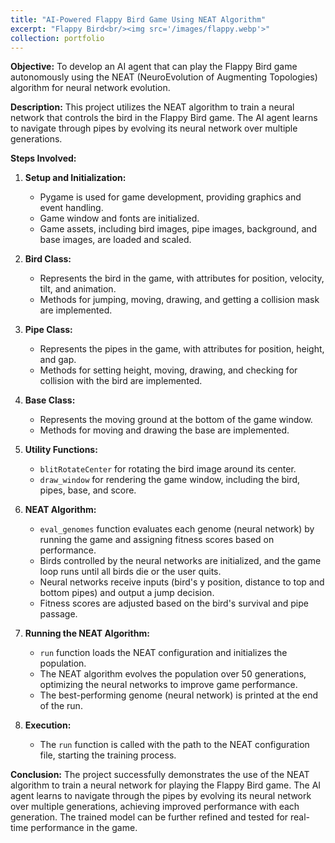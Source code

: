 ```yaml
---
title: "AI-Powered Flappy Bird Game Using NEAT Algorithm"
excerpt: "Flappy Bird<br/><img src='/images/flappy.webp'>"
collection: portfolio
---
```



**Objective:**
To develop an AI agent that can play the Flappy Bird game autonomously using the NEAT (NeuroEvolution of Augmenting Topologies) algorithm for neural network evolution.

**Description:**
This project utilizes the NEAT algorithm to train a neural network that controls the bird in the Flappy Bird game. The AI agent learns to navigate through pipes by evolving its neural network over multiple generations.

**Steps Involved:**

1. **Setup and Initialization:**
   - Pygame is used for game development, providing graphics and event handling.
   - Game window and fonts are initialized.
   - Game assets, including bird images, pipe images, background, and base images, are loaded and scaled.

2. **Bird Class:**
   - Represents the bird in the game, with attributes for position, velocity, tilt, and animation.
   - Methods for jumping, moving, drawing, and getting a collision mask are implemented.

3. **Pipe Class:**
   - Represents the pipes in the game, with attributes for position, height, and gap.
   - Methods for setting height, moving, drawing, and checking for collision with the bird are implemented.

4. **Base Class:**
   - Represents the moving ground at the bottom of the game window.
   - Methods for moving and drawing the base are implemented.

5. **Utility Functions:**
   - `blitRotateCenter` for rotating the bird image around its center.
   - `draw_window` for rendering the game window, including the bird, pipes, base, and score.

6. **NEAT Algorithm:**
   - `eval_genomes` function evaluates each genome (neural network) by running the game and assigning fitness scores based on performance.
   - Birds controlled by the neural networks are initialized, and the game loop runs until all birds die or the user quits.
   - Neural networks receive inputs (bird's y position, distance to top and bottom pipes) and output a jump decision.
   - Fitness scores are adjusted based on the bird's survival and pipe passage.

7. **Running the NEAT Algorithm:**
   - `run` function loads the NEAT configuration and initializes the population.
   - The NEAT algorithm evolves the population over 50 generations, optimizing the neural networks to improve game performance.
   - The best-performing genome (neural network) is printed at the end of the run.

8. **Execution:**
   - The `run` function is called with the path to the NEAT configuration file, starting the training process.

**Conclusion:**
The project successfully demonstrates the use of the NEAT algorithm to train a neural network for playing the Flappy Bird game. The AI agent learns to navigate through the pipes by evolving its neural network over multiple generations, achieving improved performance with each generation. The trained model can be further refined and tested for real-time performance in the game.
